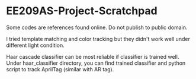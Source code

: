 # EE209AS-Project-Scratchpad
Some codes are references found online. Do not publish to public domain.

I tried template matching and color tracking but they didn't work well under different light condition.

Haar cascade classifier can be most reliable if classifier is trained well. Under haar_classifier directory, you can find trained classifier and python script to track AprilTag (similar with AR tag).
